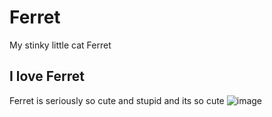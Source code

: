 # Ferret
My stinky little cat Ferret
## I love Ferret
Ferret is seriously so cute and stupid and its so cute
![image](https://user-images.githubusercontent.com/114519188/192609470-5233657f-a78c-40e3-80b3-863d6fca7eae.png)
